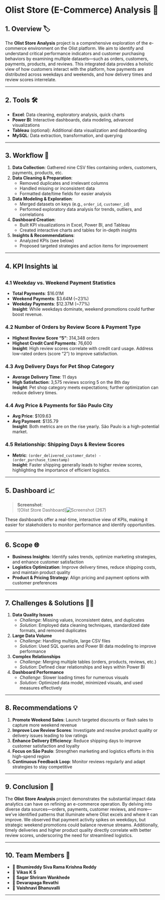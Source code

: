 # Olist Store (E-Commerce) Analysis 🚀



## 1. Overview 🏷️
The **Olist Store Analysis** project is a comprehensive exploration of the e-commerce environment on the Olist platform. We aim to identify and understand critical performance indicators and customer purchasing behaviors by examining multiple datasets—such as orders, customers, payments, products, and reviews. This integrated data provides a holistic view of how customers interact with the platform, how payments are distributed across weekdays and weekends, and how delivery times and review scores interrelate.

---

## 2. Tools 🛠️
- **Excel**: Data cleaning, exploratory analysis, quick charts  
- **Power BI**: Interactive dashboards, data modeling, advanced visualizations  
- **Tableau** (optional): Additional data visualization and dashboarding  
- **MySQL**: Data extraction, transformation, and querying  

---

## 3. Workflow 🔄
1. **Data Collection**: Gathered nine CSV files containing orders, customers, payments, products, etc.  
2. **Data Cleaning & Preparation**:  
   - Removed duplicates and irrelevant columns  
   - Handled missing or inconsistent data  
   - Formatted date/time fields for easier analysis  
3. **Data Modeling & Exploration**:  
   - Merged datasets on keys (e.g., `order_id`, `customer_id`)  
   - Performed exploratory data analysis for trends, outliers, and correlations  
4. **Dashboard Creation**:  
   - Built KPI visualizations in Excel, Power BI, and Tableau  
   - Created interactive charts and tables for in-depth insights  
5. **Insights & Recommendations**:  
   - Analyzed KPIs (see below)  
   - Proposed targeted strategies and action items for improvement  

---

## 4. KPI Insights 📊

### 4.1 Weekday vs. Weekend Payment Statistics
- **Total Payments**: \$16.01M  
- **Weekend Payments**: \$3.64M (~23%)  
- **Weekday Payments**: \$12.37M (~77%)  
**Insight**: While weekdays dominate, weekend promotions could further boost revenue.

### 4.2 Number of Orders by Review Score & Payment Type
- **Highest Review Score “5”**: 314,348 orders  
- **Highest Credit Card Payments**: 76,600  
**Insight**: High review scores correlate with credit card usage. Address low-rated orders (score “2”) to improve satisfaction.

### 4.3 Avg Delivery Days for Pet Shop Category
- **Average Delivery Time**: 11 days  
- **High Satisfaction**: 3,575 reviews scoring 5 on the 8th day  
**Insight**: Pet shop category meets expectations; further optimization can reduce delivery times.

### 4.4 Avg Price & Payments for São Paulo City
- **Avg Price**: \$109.63  
- **Avg Payment**: \$135.79  
**Insight**: Both metrics are on the rise yearly. São Paulo is a high-potential market.

### 4.5 Relationship: Shipping Days & Review Scores
- **Metric**: `(order_delivered_customer_date) - (order_purchase_timestamp)`  
**Insight**: Faster shipping generally leads to higher review scores, highlighting the importance of efficient logistics.

---

## 5. Dashboard 📈
 
> **Screenshot**:  
> ![Olist Store Dashboard]![Screenshot (267)](https://github.com/user-attachments/assets/d62fd75c-e1ef-4a7d-87f5-df4c5dc18a12)


These dashboards offer a real-time, interactive view of KPIs, making it easier for stakeholders to monitor performance and identify opportunities.

---

## 6. Scope 🌐
- **Business Insights**: Identify sales trends, optimize marketing strategies, and enhance customer satisfaction  
- **Logistics Optimization**: Improve delivery times, reduce shipping costs, and maintain product quality  
- **Product & Pricing Strategy**: Align pricing and payment options with customer preferences  

---

## 7. Challenges & Solutions 🛑✅
1. **Data Quality Issues**  
   - *Challenge*: Missing values, inconsistent dates, and duplicates  
   - *Solution*: Employed data cleaning techniques, standardized date formats, and removed duplicates  
2. **Large Data Volume**  
   - *Challenge*: Handling multiple, large CSV files  
   - *Solution*: Used SQL queries and Power BI data modeling to improve performance  
3. **Complex Relationships**  
   - *Challenge*: Merging multiple tables (orders, products, reviews, etc.)  
   - *Solution*: Defined clear relationships and keys within Power BI  
4. **Dashboard Performance**  
   - *Challenge*: Slower loading times for numerous visuals  
   - *Solution*: Optimized data model, minimized visuals, and used measures effectively  

---

## 8. Recommendations 💡
1. **Promote Weekend Sales**: Launch targeted discounts or flash sales to capture more weekend revenue  
2. **Improve Low Review Scores**: Investigate and resolve product quality or delivery issues leading to low ratings  
3. **Enhance Delivery Efficiency**: Reduce shipping days to improve customer satisfaction and loyalty  
4. **Focus on São Paulo**: Strengthen marketing and logistics efforts in this high-spend region  
5. **Continuous Feedback Loop**: Monitor reviews regularly and adapt strategies to stay competitive  

---

## 9. Conclusion 🏁
The **Olist Store Analysis** project demonstrates the substantial impact data analytics can have on refining an e-commerce operation. By delving into diverse data sources—orders, payments, customer reviews, and more—we’ve identified patterns that illuminate where Olist excels and where it can improve. We observed that payment activity spikes on weekdays, but strategic weekend promotions could balance revenue streams. Additionally, timely deliveries and higher product quality directly correlate with better review scores, underscoring the need for streamlined logistics.



---

## 10. Team Members 👥
- 👤 **Bhumireddy Siva Rama Krishna Reddy**  
- 👤 **Vikas K S**  
- 👤 **Sagar Shriram Wankhede**  
- 👤 **Devarapaga Revathi**  
- 👤 **Vaishnavi Bhanuvalli**  

---
